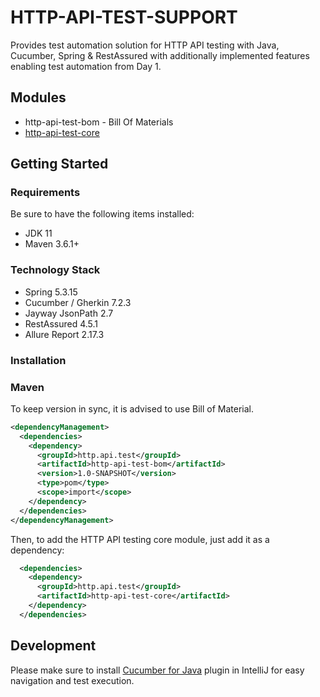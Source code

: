 # HTTP-API-TEST-SUPPORT

Provides test automation solution for HTTP API testing with Java, Cucumber, Spring & RestAssured 
with additionally implemented features enabling test automation from Day 1.

## Modules

- http-api-test-bom - Bill Of Materials
- [http-api-test-core](http-api-test-core)

## Getting Started

### Requirements

Be sure to have the following items installed:

- JDK 11
- Maven 3.6.1+

### Technology Stack

- Spring 5.3.15
- Cucumber / Gherkin 7.2.3
- Jayway JsonPath 2.7
- RestAssured 4.5.1
- Allure Report 2.17.3

### Installation

### Maven

To keep version in sync, it is advised to use Bill of Material.

```xml 
<dependencyManagement>
  <dependencies>
    <dependency>
      <groupId>http.api.test</groupId>
      <artifactId>http-api-test-bom</artifactId>
      <version>1.0-SNAPSHOT</version>
      <type>pom</type>
      <scope>import</scope>
    </dependency>
  </dependencies>
</dependencyManagement>
```

Then, to add the HTTP API testing core module, just add it as a dependency:

```xml 
  <dependencies>
    <dependency>
      <groupId>http.api.test</groupId>
      <artifactId>http-api-test-core</artifactId>
    </dependency>
  </dependencies>
```

## Development

Please make sure to
install [Cucumber for Java](https://plugins.jetbrains.com/plugin/7212-cucumber-for-java) plugin in
IntelliJ for easy navigation and test execution.
